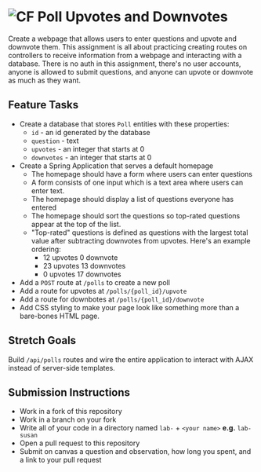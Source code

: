# ![CF](http://i.imgur.com/7v5ASc8.png) Poll Upvotes and Downvotes 

Create a webpage that allows users to enter questions and upvote and downvote
them. This assignment is all about practicing creating routes on controllers to 
receive information from a webpage and interacting with a database. There is no
auth in this assignment, there's no user accounts, anyone is allowed to submit
questions, and anyone can upvote or downvote as much as they want.

## Feature Tasks
* Create a database that stores `Poll` entities with these properties:
  * `id` - an id generated by the database
  * `question` - text
  * `upvotes` - an integer that starts at 0
  * `downvotes` - an integer that starts at 0
* Create a Spring Application that serves a default homepage
  * The homepage should have a form where users can enter questions
  * A form consists of one input which is a text area where users can
    enter text.
  * The homepage should display a list of questions everyone has entered
  * The homepage should sort the questions so top-rated questions appear
    at the top of the list.
  * "Top-rated" questions is defined as questions with the largest total value
    after subtracting downvotes from upvotes. Here's an example ordering:
      * 12 upvotes 0 downvote
      * 23 upvotes 13 downvotes
      * 0 upvotes 17 downvotes
* Add a `POST` route at `/polls` to create a new poll
* Add a route for upvotes at `/polls/{poll_id}/upvote`
* Add a route for downbotes at `/polls/{poll_id}/downvote`
* Add CSS styling to make your page look like something more than a bare-bones
  HTML page.

## Stretch Goals
Build `/api/polls` routes and wire the entire application to interact with AJAX
instead of server-side templates.

## Submission Instructions
* Work in a fork of this repository
* Work in a branch on your fork
* Write all of your code in a directory named `lab-` + `<your name>` **e.g.** `lab-susan`
* Open a pull request to this repository
* Submit on canvas a question and observation, how long you spent, and a link to
  your pull request

